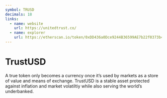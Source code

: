 ```yaml
---
symbol: TRUSD
decimals: 18
links:
  - name: website
    url: https://unitedtrust.co/
  - name: explorer
    url: https://etherscan.io/token/0xDD436a0Dce9244B36599AE7b22f0373b4e33992d
---
```


# TrustUSD

A true token only becomes a currency once it’s used by markets as a store of value and means of exchange. TrustUSD is a stable asset protected against inflation and market volatiltiy while also serving the world’s underbanked.
